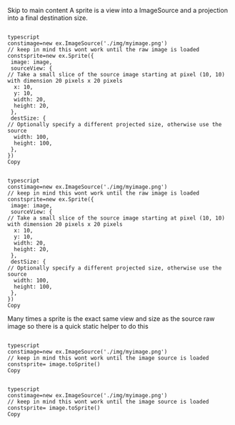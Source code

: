 Skip to main content
A sprite is a view into a ImageSource and a projection into a final destination size.
```

typescript
constimage=new ex.ImageSource('./img/myimage.png')
// keep in mind this wont work until the raw image is loaded
constsprite=new ex.Sprite({
 image: image,
 sourceView: {
// Take a small slice of the source image starting at pixel (10, 10) with dimension 20 pixels x 20 pixels
  x: 10,
  y: 10,
  width: 20,
  height: 20,
 },
 destSize: {
// Optionally specify a different projected size, otherwise use the source
  width: 100,
  height: 100,
 },
})
Copy
```
```

typescript
constimage=new ex.ImageSource('./img/myimage.png')
// keep in mind this wont work until the raw image is loaded
constsprite=new ex.Sprite({
 image: image,
 sourceView: {
// Take a small slice of the source image starting at pixel (10, 10) with dimension 20 pixels x 20 pixels
  x: 10,
  y: 10,
  width: 20,
  height: 20,
 },
 destSize: {
// Optionally specify a different projected size, otherwise use the source
  width: 100,
  height: 100,
 },
})
Copy
```

Many times a sprite is the exact same view and size as the source raw image so there is a quick static helper to do this
```

typescript
constimage=new ex.ImageSource('./img/myimage.png')
// keep in mind this wont work until the image source is loaded
constsprite= image.toSprite()
Copy
```
```

typescript
constimage=new ex.ImageSource('./img/myimage.png')
// keep in mind this wont work until the image source is loaded
constsprite= image.toSprite()
Copy
```

